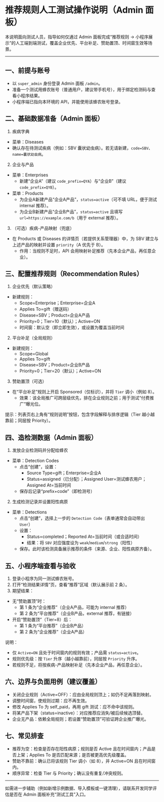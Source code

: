 # 推荐规则人工测试操作说明（Admin 面板）

本说明面向测试人员，指导如何仅通过 Admin 面板完成“推荐规则 → 小程序展示”的人工端到端测试，覆盖企业优先、平台补足、赞助置顶、时间窗生效等场景。

---

## 一、前提与账号
- 以 `super_admin` 身份登录 Admin 面板 `/admin`。
- 准备一个测试用蜂农账号（普通用户，建议带手机号），用于绑定检测码与查看小程序结果。
- 小程序端已指向本环境的 API，并能使用该蜂农账号登录。

## 二、基础数据准备（Admin 面板）
1) 疾病字典
- 菜单：Diseases
- 确认存在待测试疾病（例如：SBV 囊状幼虫病）。若无请新建，`code=SBV`、`name=囊状幼虫病`。

2) 企业与产品
- 菜单：Enterprises
  - 新建“企业A”（建议 `code_prefix=QYA`）与“企业B”（建议 `code_prefix=QYB`）。
- 菜单：Products
  - 为企业A新建产品“企业A产品”，`status=active`（可不填 URL，便于测试 internal 推荐）。
  - 为企业B新建产品“企业B产品”，`status=active` 且填写 `url=https://example.com/b`（用于 external 推荐）。

3) （可选）疾病-产品映射（兜底）
- 在 Products 或 Diseases 的详情页（若提供关系管理器）中，为 SBV 建立与上述产品的映射并设置 `priority`（A 优先于 B）。
  - 作用：当规则不足时，API 会用映射补足推荐（先本企业产品，再任意企业）。

## 三、配置推荐规则（Recommendation Rules）
1) 企业优先（默认策略）
- 新建规则：
  - Scope=Enterprise；Enterprise=企业A
  - Applies To=gift（赠送码）
  - Disease=SBV；Product=企业A产品
  - Priority=0；Tier=10（默认）；Active=ON
  - 时间窗：默认空（即立即生效），或设置为覆盖当前时间

2) 平台补足（全局规则）
- 新建规则：
  - Scope=Global
  - Applies To=gift
  - Disease=SBV；Product=企业B产品
  - Priority=0；Tier=20（默认）；Active=ON

3) 赞助置顶（可选）
- 在“平台补足”规则上开启 Sponsored（仅标识），并将 `Tier` 调小（例如 8）。
  - 效果：该全局推广可跨层级优先，排在企业规则之前；用于测试“付费推广”曝光位。

提示：列表页右上角有“规则说明”按钮，包含字段解释与排序逻辑（Tier 越小越靠前；同层按 Priority）。

## 四、造检测数据（Admin 面板）
1) 发放企业检测码并分配给蜂农
- 菜单：Detection Codes
  - 点击“创建”，设置：
    - Source Type=gift；Enterprise=企业A
    - Status=assigned（已分配）；Assigned User=测试蜂农用户；Assigned At=当前时间
  - 保存后记录“prefix+code”（即检测号）

2) 生成检测记录并设置阳性病原
- 菜单：Detections
  - 点击“创建”，选择上一步的 `Detection Code`（表单通常会自动带出 `User`）
  - 设置：
    - Status=completed；Reported At=当前时间（或合适时间）
    - 结果：将 `SBV` 对应强度设为 `weak`/`medium`/`strong`（阳性）
  - 保存。此时该检测具备展示推荐的条件（来源、企业、阳性病原齐备）。

## 五、小程序端查看与验收
1) 登录小程序为同一测试蜂农账号。
2) 打开“检测结果详情”页，查看“推荐”区域（默认展示前 2 条）。
3) 期望结果：
- 无“赞助置顶”时：
  - 第 1 条为“企业推荐”（企业A产品，可能为 internal 推荐）
  - 第 2 条为“平台推荐”（企业B产品，external 推荐，有链接）
- 开启“赞助置顶”（Tier=8）后：
  - 第 1 条为“平台推荐”（企业B产品）
  - 第 2 条为“企业推荐”（企业A产品）

说明：
- 仅 `Active=ON` 且处于时间窗内的规则有效；产品需 `status=active`。
- 规则优先级：按 `Tier` 升序（越小越靠前），同层按 `Priority` 升序。
- 若规则不足，将按疾病-产品映射补足（先本企业产品，再任意企业）。

## 六、边界与负面用例（建议覆盖）
- 关闭企业规则（Active=OFF）：应由全局规则顶上；如仍不足再落到映射。
- 调整时间窗，使规则过期：应不再生效。
- 修改 Applies To 为 self_paid，再用 gift 测试：应不命中该规则。
- 将某产品下架（status=inactive）：对应推荐应消失/被后续候选顶替。
- 企业无产品：依赖全局规则；若设置“赞助置顶”可验证跨企业推广曝光。

## 七、常见排查
- 推荐为空：检查是否存在阳性病原；规则是否 Active 且在时间窗内；产品是否上架；Applies To 是否匹配来源；是否被更高优先级覆盖。
- 赞助不靠前：确认已将该规则 Tier 调小（如 8），并 Active=ON 且在时间窗内。
- 顺序异常：检查 Tier 与 Priority；确认没有重复/冲突规则。

---

如需进一步辅助（例如新增示例数据、导入模板或一键清理），请联系开发同学评估是否在 Admin 面板补充“测试工具”入口。
